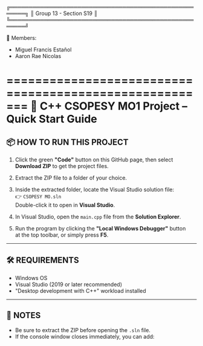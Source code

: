 ╔══════════════════════════════════════════════════════╗
║               Group 13 - Section S19                ║
╚══════════════════════════════════════════════════════╝

👥 Members:
- Miguel Francis Estañol  
- Aaron Rae Nicolas

=======================================================
🧾 C++ CSOPESY MO1 Project – Quick Start Guide
=======================================================

📦 HOW TO RUN THIS PROJECT
-------------------------------------------------------

1. Click the green **"Code"** button on this GitHub page, then select  
   **Download ZIP** to get the project files.

2. Extract the ZIP file to a folder of your choice.

3. Inside the extracted folder, locate the Visual Studio solution file:  
   👉 `CSOPESY MO.sln`  
   Double-click it to open in **Visual Studio**.

4. In Visual Studio, open the `main.cpp` file from the **Solution Explorer**.

5. Run the program by clicking the **"Local Windows Debugger"** button  
   at the top toolbar, or simply press **F5**.

-------------------------------------------------------
🛠 REQUIREMENTS
-------------------------------------------------------

- Windows OS  
- Visual Studio (2019 or later recommended)  
- "Desktop development with C++" workload installed

-------------------------------------------------------
📌 NOTES
-------------------------------------------------------

- Be sure to extract the ZIP before opening the `.sln` file.
- If the console window closes immediately, you can add:
